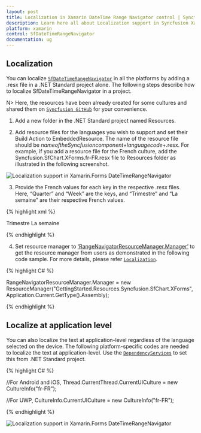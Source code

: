 ```yaml
---
layout: post
title: Localization in Xamarin DateTime Range Navigator control | Syncfusion
description: Learn here all about Localization support in Syncfusion Xamarin DateTime Range Navigator (SfDateTimeRangeNavigator) control and more.
platform: xamarin
control: SfDateTimeRangeNavigator
documentation: ug
---
```


## Localization 

You can localize [`SfDateTimeRangeNavigator`](https://help.syncfusion.com/cr/xamarin/Syncfusion.RangeNavigator.XForms.SfDateTimeRangeNavigator.html) in all the platforms by adding a .resx file in a .NET Standard project alone. The following steps describe how to localize SfDateTimeRangeNavigator in a project.

N> Here, the resources have been already created for some cultures and shared them on [`Syncfusion GitHub`](https://github.com/syncfusion/xamarin-localized-texts) for your convenience.

1. Add a new folder in the .NET Standard project named Resources.

2. Add resource files for the languages you wish to support and set their Build Action to EmbeddedResource. The name of the resource file should be $name of the Syncfusion component$+$language code$+.resx. For example, if you add a resource file for the French culture, add the Syncfusion.SfChart.XForms.fr-FR.resx file to Resources folder as illustrated in the following screenshot.

![Localization support in Xamarin.Forms DateTimeRangeNavigator](localization_images/LocalizationResource.png)

3. Provide the French values for each key in the respective .resx files. Here, “Quarter” and “Week” are the keys, and “Trimestre” and “La semaine” are their respective French values.

{% highlight xml %}

<data name="Quarter" xml:space="preserve">
  <value>Trimestre</value>
</data>
<data name="Week" xml:space="preserve">
  <value>La semaine</value>
</data>  

{% endhighlight %} 

4. Set resource manager to [‘RangeNavigatorResourceManager.Manager’](https://help.syncfusion.com/cr/xamarin/Syncfusion.SfChart.XForms.RangeNavigatorResourceManager.html#Syncfusion_SfChart_XForms_RangeNavigatorResourceManager_Manager) to get the resource manager from users as demonstrated in the following code sample. For more details, please refer [`Localization`](https://blog.syncfusion.com/post/localization-made-easy-for-syncfusion-xamarin-forms-components.aspx).

{% highlight C# %}

RangeNavigatorResourceManager.Manager = new ResourceManager("GettingStarted.Resources.Syncfusion.SfChart.XForms", Application.Current.GetType().Assembly);

{% endhighlight %} 

## Localize at application level

You can also localize the text at application-level regardless of the language selected on the device. The following platform-specific codes are needed to localize the text at application-level. Use the [`DependencyServices`](https://docs.microsoft.com/en-us/xamarin/xamarin-forms/app-fundamentals/dependency-service/introduction) to set this from .NET Standard project.

{% highlight C# %}

//For Android and iOS,
Thread.CurrentThread.CurrentUICulture = new CultureInfo("fr-FR");

//For UWP,
CultureInfo.CurrentUICulture = new CultureInfo("fr-FR");

{% endhighlight %} 

![Localization support in Xamarin.Forms DateTimeRangeNavigator](localization_images/RangeNavigatorLocalization.png)
